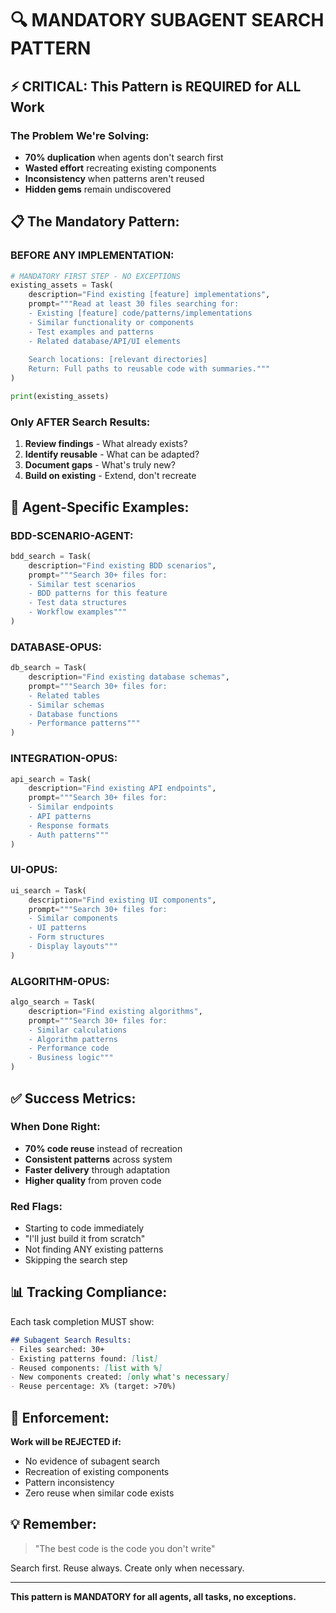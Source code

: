 # 🔍 MANDATORY SUBAGENT SEARCH PATTERN

## ⚡ CRITICAL: This Pattern is REQUIRED for ALL Work

### The Problem We're Solving:
- **70% duplication** when agents don't search first
- **Wasted effort** recreating existing components
- **Inconsistency** when patterns aren't reused
- **Hidden gems** remain undiscovered

## 📋 The Mandatory Pattern:

### BEFORE ANY IMPLEMENTATION:
```python
# MANDATORY FIRST STEP - NO EXCEPTIONS
existing_assets = Task(
    description="Find existing [feature] implementations",
    prompt="""Read at least 30 files searching for:
    - Existing [feature] code/patterns/implementations
    - Similar functionality or components
    - Test examples and patterns
    - Related database/API/UI elements
    
    Search locations: [relevant directories]
    Return: Full paths to reusable code with summaries."""
)

print(existing_assets)
```

### Only AFTER Search Results:
1. **Review findings** - What already exists?
2. **Identify reusable** - What can be adapted?
3. **Document gaps** - What's truly new?
4. **Build on existing** - Extend, don't recreate

## 🎯 Agent-Specific Examples:

### BDD-SCENARIO-AGENT:
```python
bdd_search = Task(
    description="Find existing BDD scenarios",
    prompt="""Search 30+ files for:
    - Similar test scenarios
    - BDD patterns for this feature
    - Test data structures
    - Workflow examples"""
)
```

### DATABASE-OPUS:
```python
db_search = Task(
    description="Find existing database schemas",
    prompt="""Search 30+ files for:
    - Related tables
    - Similar schemas
    - Database functions
    - Performance patterns"""
)
```

### INTEGRATION-OPUS:
```python
api_search = Task(
    description="Find existing API endpoints",
    prompt="""Search 30+ files for:
    - Similar endpoints
    - API patterns
    - Response formats
    - Auth patterns"""
)
```

### UI-OPUS:
```python
ui_search = Task(
    description="Find existing UI components",
    prompt="""Search 30+ files for:
    - Similar components
    - UI patterns
    - Form structures
    - Display layouts"""
)
```

### ALGORITHM-OPUS:
```python
algo_search = Task(
    description="Find existing algorithms",
    prompt="""Search 30+ files for:
    - Similar calculations
    - Algorithm patterns
    - Performance code
    - Business logic"""
)
```

## ✅ Success Metrics:

### When Done Right:
- **70% code reuse** instead of recreation
- **Consistent patterns** across system
- **Faster delivery** through adaptation
- **Higher quality** from proven code

### Red Flags:
- Starting to code immediately
- "I'll just build it from scratch"
- Not finding ANY existing patterns
- Skipping the search step

## 📊 Tracking Compliance:

Each task completion MUST show:
```markdown
## Subagent Search Results:
- Files searched: 30+
- Existing patterns found: [list]
- Reused components: [list with %]
- New components created: [only what's necessary]
- Reuse percentage: X% (target: >70%)
```

## 🚨 Enforcement:

**Work will be REJECTED if:**
- No evidence of subagent search
- Recreation of existing components
- Pattern inconsistency
- Zero reuse when similar code exists

## 💡 Remember:

> "The best code is the code you don't write"

Search first. Reuse always. Create only when necessary.

---

**This pattern is MANDATORY for all agents, all tasks, no exceptions.**